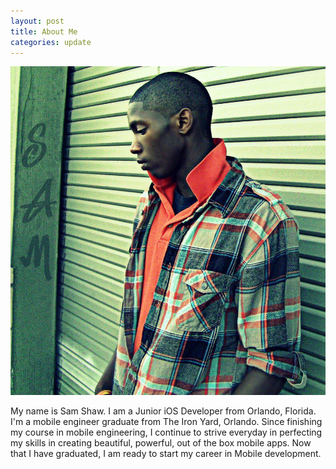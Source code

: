 ```yaml
---
layout: post
title: About Me
categories: update
---
```

<img src="/images/UrZoneImages/profilepic.jpg" class="fit image">

My name is Sam Shaw. I am a Junior iOS Developer from Orlando, Florida. I'm a mobile engineer graduate from The Iron Yard, Orlando. Since finishing my course in mobile engineering, I continue to strive everyday in perfecting my skills in creating beautiful, powerful, out of the box mobile apps. Now that I have graduated, I am ready to start my career in Mobile development.
